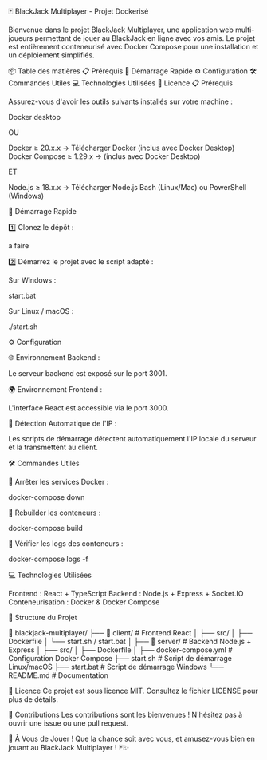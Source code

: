 🃏 BlackJack Multiplayer - Projet Dockerisé

Bienvenue dans le projet BlackJack Multiplayer, une application web multi-joueurs permettant de jouer au BlackJack en ligne avec vos amis. Le projet est entièrement conteneurisé avec Docker Compose pour une installation et un déploiement simplifiés.

📦 Table des matières
📋 Prérequis
🚀 Démarrage Rapide
⚙️ Configuration
🛠️ Commandes Utiles
💻 Technologies Utilisées
📄 Licence
📋 Prérequis

Assurez-vous d'avoir les outils suivants installés sur votre machine :

Docker desktop 

OU

Docker ≥ 20.x.x → Télécharger Docker (inclus avec Docker Desktop)
Docker Compose ≥ 1.29.x → (inclus avec Docker Desktop)

ET

Node.js ≥ 18.x.x → Télécharger Node.js
Bash (Linux/Mac) ou PowerShell (Windows)

🚀 Démarrage Rapide

1️⃣ Clonez le dépôt :


a faire

2️⃣ Démarrez le projet avec le script adapté :

Sur Windows :

start.bat

Sur Linux / macOS :

./start.sh


⚙️ Configuration

🌐 Environnement Backend :

Le serveur backend est exposé sur le port 3001.

🌍 Environnement Frontend :

L'interface React est accessible via le port 3000.

🔄 Détection Automatique de l'IP :

Les scripts de démarrage détectent automatiquement l'IP locale du serveur et la transmettent au client.

🛠️ Commandes Utiles

🛑 Arrêter les services Docker :

docker-compose down

🔄 Rebuilder les conteneurs :

docker-compose build

🐳 Vérifier les logs des conteneurs :

docker-compose logs -f


💻 Technologies Utilisées

Frontend : React + TypeScript
Backend : Node.js + Express + Socket.IO
Conteneurisation : Docker & Docker Compose


📂 Structure du Projet


📁 blackjack-multiplayer/
├── 📁 client/          # Frontend React
│   ├── src/
│   ├── Dockerfile
│   └── start.sh / start.bat
│
├── 📁 server/          # Backend Node.js + Express
│   ├── src/
│   ├── Dockerfile
│
├── docker-compose.yml  # Configuration Docker Compose
├── start.sh            # Script de démarrage Linux/macOS
├── start.bat           # Script de démarrage Windows
└── README.md           # Documentation


📄 Licence
Ce projet est sous licence MIT. Consultez le fichier LICENSE pour plus de détails.

🙌 Contributions
Les contributions sont les bienvenues ! N'hésitez pas à ouvrir une issue ou une pull request.

🚀 À Vous de Jouer !
Que la chance soit avec vous, et amusez-vous bien en jouant au BlackJack Multiplayer ! 🃏✨







